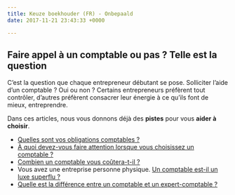 ```yaml
---
title: Keuze boekhouder (FR) - Onbepaald
date: 2017-11-21 23:43:33 +0000

---
```

## Faire appel à un comptable ou pas ? Telle est la question

C’est la question que chaque entrepreneur débutant se pose. Solliciter l’aide d’un comptable ? Oui ou non ? Certains entrepreneurs préfèrent tout contrôler, d’autres préfèrent consacrer leur énergie à ce qu’ils font de mieux, entreprendre.

Dans ces articles, nous vous donnons déjà des **pistes** pour vous **aider à choisir**.

* [Quelles sont vos obligations comptables ?](https://blog.xerius.be/debutant/quelles-sont-vos-obligations-comptables)
* [À quoi devez-vous faire attention lorsque vous choisissez un comptable ? ](https://www.xerius.be/fr-be/drive/boekhouder/onbepaald/boekhouder-kiezen)
* [Combien un comptable vous coûtera-t-il ?](https://blog.xerius.be/debutant/combien-coute-un-comptable)
* Vous avez une entreprise personne physique. [Un comptable est-il un luxe superflu ?](https://blog.xerius.be/debutant/la-comptabilit%C3%A9-dune-entreprise-personne-physique-qui-sen-charge)
* [Quelle est la différence entre un comptable et un expert-comptable ?](https://blog.xerius.be/debutant/comptable-ou-expert-comptable)